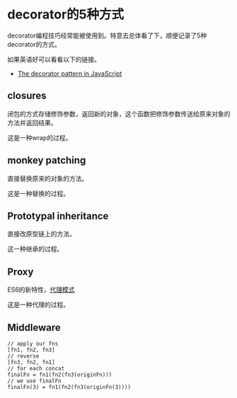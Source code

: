 # decorator的5种方式

decorator编程技巧经常能被使用到。特意去总体看了下，顺便记录了5种decorator的方式。

如果英语好可以看看以下的链接。

* [The decorator pattern in JavaScript](http://nickmeldrum.com/blog/decorators-in-javascript-using-monkey-patching-closures-prototypes-proxies-and-middleware?utm_source=javascriptweekly&utm_medium=email)

## closures

闭包的方式存储修饰参数，返回新的对象，这个函数把修饰参数传送给原来对象的方法并返回结果。

这是一种wrap的过程。

## monkey patching

直接替换原来的对象的方法。

这是一种替换的过程。

## Prototypal inheritance

直接改原型链上的方法。

这一种继承的过程。

## Proxy

ES6的新特性，[代理模式](https://developer.mozilla.org/en-US/docs/Web/JavaScript/Reference/Global_Objects/Proxy)

这是一种代理的过程。

## Middleware

```
// apply our fns
[fn1, fn2, fn3]
// reverse
[fn3, fn2, fn1]
// for each concat
finalFn = fn1(fn2(fn3(originFn)))
// we use finalFn
finalFn(3) = fn1(fn2(fn3(originFn(3))))
```

